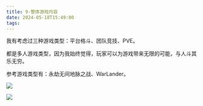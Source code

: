 ```yaml
---
title: 9-整体游戏内容
date: 2024-05-18T15:49:00
tags:
---
```

我有考虑过三种游戏类型：平台格斗、团队竞技、PVE。

都是多人游戏类型，因为我始终觉得，玩家可以为游戏带来无限的可能，与人斗其乐无穷。

参考游戏类型有：永劫无间地脉之战、WarLander。

![](images/posts/Pasted%20image%2020240518121130.png)

![](images/posts/Pasted%20image%2020240518120954.png)



